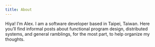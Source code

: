 ```yaml
---
title: About
---
```

Hiya! I’m Alex. I am a software developer based in Taipei, Taiwan.
Here you’ll find informal posts about functional program design, 
distributed systems, and general ramblings, for the most part, 
to help organize my thoughts.
